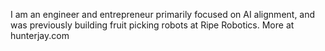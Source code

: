 I am an engineer and entrepreneur primarily focused on AI alignment, and was previously building fruit picking robots at Ripe Robotics. More at hunterjay.com
